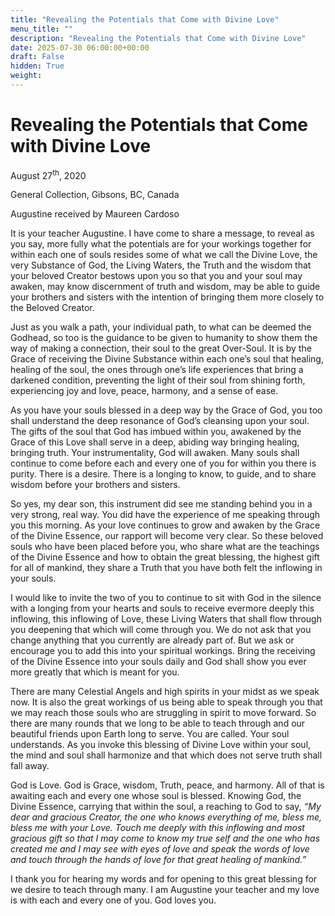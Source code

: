 ```yaml
---
title: "Revealing the Potentials that Come with Divine Love"
menu_title: ""
description: "Revealing the Potentials that Come with Divine Love"
date: 2025-07-30 06:00:00+00:00
draft: False
hidden: True
weight:
---
```

# Revealing the Potentials that Come with Divine Love

August 27<sup>th</sup>, 2020

General Collection, Gibsons, BC, Canada

Augustine received by Maureen Cardoso

It is your teacher Augustine. I have come to share a message, to reveal as you say, more fully what the potentials are for your workings together for within each one of souls resides some of what we call the Divine Love, the very Substance of God, the Living Waters, the Truth and the wisdom that your beloved Creator bestows upon you so that you and your soul may awaken, may know discernment of truth and wisdom, may be able to guide your brothers and sisters with the intention of bringing them more closely to the Beloved Creator.

Just as you walk a path, your individual path, to what can be deemed the Godhead, so too is the guidance to be given to humanity to show them the way of making a connection, their soul to the great Over-Soul. It is by the Grace of receiving the Divine Substance within each one’s soul that healing, healing of the soul, the ones through one’s life experiences that bring a darkened condition, preventing the light of their soul from shining forth, experiencing joy and love, peace, harmony, and a sense of ease.

As you have your souls blessed in a deep way by the Grace of God, you too shall understand the deep resonance of God’s cleansing upon your soul. The gifts of the soul that God has imbued within you, awakened by the Grace of this Love shall serve in a deep, abiding way bringing healing, bringing truth. Your instrumentality, God will awaken. Many souls shall continue to come before each and every one of you for within you there is purity. There is a desire. There is a longing to know, to guide, and to share wisdom before your brothers and sisters.

So yes, my dear son, this instrument did see me standing behind you in a very strong, real way. You did have the experience of me speaking through you this morning. As your love continues to grow and awaken by the Grace of the Divine Essence, our rapport will become very clear. So these beloved souls who have been placed before you, who share what are the teachings of the Divine Essence and how to obtain the great blessing, the highest gift for all of mankind, they share a Truth that you have both felt the inflowing in your souls.

I would like to invite the two of you to continue to sit with God in the silence with a longing from your hearts and souls to receive evermore deeply this inflowing, this inflowing of Love, these Living Waters that shall flow through you deepening that which will come through you. We do not ask that you change anything that you currently are already part of. But we ask or encourage you to add this into your spiritual workings. Bring the receiving of the Divine Essence into your souls daily and God shall show you ever more greatly that which is meant for you.

There are many Celestial Angels and high spirits in your midst as we speak now. It is also the great workings of us being able to speak through you that we may reach those souls who are struggling in spirit to move forward. So there are many rounds that we long to be able to teach through and our beautiful friends upon Earth long to serve. You are called. Your soul understands. As you invoke this blessing of Divine Love within your soul, the mind and soul shall harmonize and that which does not serve truth shall fall away.

God is Love. God is Grace, wisdom, Truth, peace, and harmony. All of that is awaiting each and every one whose soul is blessed. Knowing God, the Divine Essence, carrying that within the soul, a reaching to God to say, *“My dear and gracious Creator, the one who knows everything of me, bless me, bless me with your Love. Touch me deeply with this inflowing and most gracious gift so that I may come to know my true self and the one who has created me and I may see with eyes of love and speak the words of love and touch through the hands of love for that great healing of mankind.”*

I thank you for hearing my words and for opening to this great blessing for we desire to teach through many. I am Augustine your teacher and my love is with each and every one of you. God loves you.
